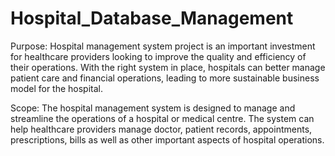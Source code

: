 # Hospital_Database_Management
Purpose:
Hospital management system project is an important investment for healthcare providers looking to improve the quality and efficiency of their operations. With the right system in place, hospitals can better manage patient care and financial operations, leading to more sustainable business model for the hospital.

Scope:
The hospital management system is designed to manage and streamline the operations of a hospital or medical centre. The system can help healthcare providers manage doctor, patient records, appointments, prescriptions, bills as well as other important aspects of hospital operations.


